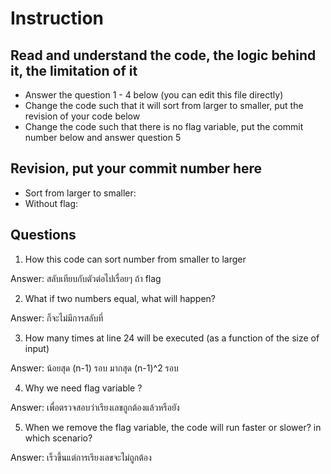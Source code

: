 ﻿# Instruction

## Read and understand the code, the logic behind it, the limitation of it
* Answer the question 1 - 4 below (you can edit this file directly)
* Change the code such that it will sort from larger to smaller, put the revision of your code below
* Change the code such that there is no flag variable, put the commit number below and answer question 5 


## Revision, put your commit number here
* Sort from larger to smaller:
* Without flag:

## Questions
1. How this code can sort number from smaller to larger
 
Answer: สลับเทียบกับตัวต่อไปเรื่อยๆ ถ้า flag 

2. What if two numbers equal, what will happen? 

Answer: ก็จะไม่มีการสลับที่

3. How many times at line 24 will be executed (as a function of the size of input) 

Answer: น้อยสุด (n-1) รอบ มากสุด (n-1)^2 รอบ

4. Why we need flag variable ? 

Answer: เพื่อตรวจสอบว่าเรียงเลขถูกต้องแล้วหรือยัง

5. When we remove the flag variable, the code will run faster or slower? in which scenario? 

Answer: เร็วขึ้นแต่การเรียงเลขจะไม่ถูกต้อง